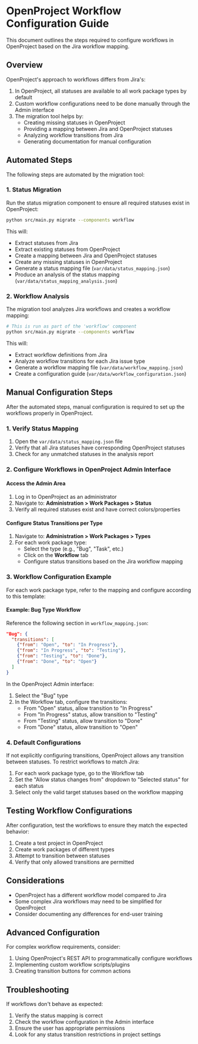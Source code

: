 # OpenProject Workflow Configuration Guide

This document outlines the steps required to configure workflows in OpenProject based on the Jira workflow mapping.

## Overview

OpenProject's approach to workflows differs from Jira's:

1. In OpenProject, all statuses are available to all work package types by default
2. Custom workflow configurations need to be done manually through the Admin interface
3. The migration tool helps by:
   * Creating missing statuses in OpenProject
   * Providing a mapping between Jira and OpenProject statuses
   * Analyzing workflow transitions from Jira
   * Generating documentation for manual configuration

## Automated Steps

The following steps are automated by the migration tool:

### 1. Status Migration

Run the status migration component to ensure all required statuses exist in OpenProject:

```bash
python src/main.py migrate --components workflow
```

This will:

* Extract statuses from Jira
* Extract existing statuses from OpenProject
* Create a mapping between Jira and OpenProject statuses
* Create any missing statuses in OpenProject
* Generate a status mapping file (`var/data/status_mapping.json`)
* Produce an analysis of the status mapping (`var/data/status_mapping_analysis.json`)

### 2. Workflow Analysis

The migration tool analyzes Jira workflows and creates a workflow mapping:

```bash
# This is run as part of the 'workflow' component
python src/main.py migrate --components workflow
```

This will:

* Extract workflow definitions from Jira
* Analyze workflow transitions for each Jira issue type
* Generate a workflow mapping file (`var/data/workflow_mapping.json`)
* Create a configuration guide (`var/data/workflow_configuration.json`)

## Manual Configuration Steps

After the automated steps, manual configuration is required to set up the workflows properly in OpenProject.

### 1. Verify Status Mapping

1. Open the `var/data/status_mapping.json` file
2. Verify that all Jira statuses have corresponding OpenProject statuses
3. Check for any unmatched statuses in the analysis report

### 2. Configure Workflows in OpenProject Admin Interface

#### Access the Admin Area

1. Log in to OpenProject as an administrator
2. Navigate to: **Administration > Work Packages > Status**
3. Verify all required statuses exist and have correct colors/properties

#### Configure Status Transitions per Type

1. Navigate to: **Administration > Work Packages > Types**
2. For each work package type:
   * Select the type (e.g., "Bug", "Task", etc.)
   * Click on the **Workflow** tab
   * Configure status transitions based on the Jira workflow mapping

### 3. Workflow Configuration Example

For each work package type, refer to the mapping and configure according to this template:

#### Example: Bug Type Workflow

Reference the following section in `workflow_mapping.json`:

```json
"Bug": {
  "transitions": [
    {"from": "Open", "to": "In Progress"},
    {"from": "In Progress", "to": "Testing"},
    {"from": "Testing", "to": "Done"},
    {"from": "Done", "to": "Open"}
  ]
}
```

In the OpenProject Admin interface:

1. Select the "Bug" type
2. In the Workflow tab, configure the transitions:
   * From "Open" status, allow transition to "In Progress"
   * From "In Progress" status, allow transition to "Testing"
   * From "Testing" status, allow transition to "Done"
   * From "Done" status, allow transition to "Open"

### 4. Default Configurations

If not explicitly configuring transitions, OpenProject allows any transition between statuses. To restrict workflows to match Jira:

1. For each work package type, go to the Workflow tab
2. Set the "Allow status changes from" dropdown to "Selected status" for each status
3. Select only the valid target statuses based on the workflow mapping

## Testing Workflow Configurations

After configuration, test the workflows to ensure they match the expected behavior:

1. Create a test project in OpenProject
2. Create work packages of different types
3. Attempt to transition between statuses
4. Verify that only allowed transitions are permitted

## Considerations

* OpenProject has a different workflow model compared to Jira
* Some complex Jira workflows may need to be simplified for OpenProject
* Consider documenting any differences for end-user training

## Advanced Configuration

For complex workflow requirements, consider:

1. Using OpenProject's REST API to programmatically configure workflows
2. Implementing custom workflow scripts/plugins
3. Creating transition buttons for common actions

## Troubleshooting

If workflows don't behave as expected:

1. Verify the status mapping is correct
2. Check the workflow configuration in the Admin interface
3. Ensure the user has appropriate permissions
4. Look for any status transition restrictions in project settings
